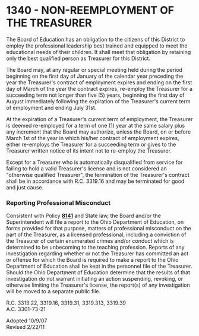 1340 - NON-REEMPLOYMENT OF THE TREASURER
========================================

The Board of Education has an obligation to the citizens of this
District to employ the professional leadership best trained and equipped
to meet the educational needs of their children. It shall meet that
obligation by retaining only the best qualified person as Treasurer for
this District.

The Board may, at any regular or special meeting held during the period
beginning on the first day of January of the calendar year preceding the
year the Treasurer's contract of employment expires and ending on the
first day of March of the year the contract expires, re-employ the
Treasurer for a succeeding term not longer than five (5) years,
beginning the first day of August immediately following the expiration
of the Treasurer's current term of employment and ending July 31st.

At the expiration of a Treasurer's current term of employment, the
Treasurer is deemed re-employed for a term of one (1) year at the same
salary plus any increment that the Board may authorize, unless the
Board, on or before March 1st of the year in which his/her contract of
employment expires, either re-employs the Treasurer for a succeeding
term or gives to the Treasurer written notice of its intent not to
re-employ the Treasurer.

Except for a Treasurer who is automatically disqualified from service
for failing to hold a valid Treasurer's license and is not considered an
"otherwise qualified Treasurer", the termination of the Treasurer's
contract shall be in accordance with R.C. 3319.16 and may be terminated
for good and just cause.

### Reporting Professional Misconduct

Consistent with Policy [**8141**](po8141.md) and State law, the Board
and/or the Superintendent will file a report to the Ohio Department of
Education, on forms provided for that purpose, matters of professional
misconduct on the part of the Treasurer, as a licensed professional,
including a conviction of the Treasurer of certain enumerated crimes
and/or conduct which is determined to be unbecoming to the teaching
profession. Reports of any investigation regarding whether or not the
Treasurer has committed an act or offense for which the Board is
required to make a report to the Ohio Department of Education shall be
kept in the personnel file of the Treasurer. Should the Ohio Department
of Education determine that the results of that investigation do not
warrant initiating an action suspending, revoking, or otherwise limiting
the Treasurer's license, the report(s) of any investigation will be
moved to a separate public file.

R.C. 3313.22, 3319.16, 3319.31, 3319.313, 3319.39\
 A.C. 3301-73-21

Adopted 10/9/07\
 Revised 2/22/11
